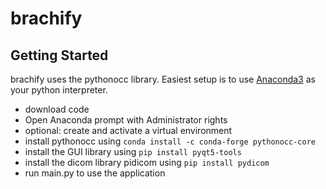 # brachify

## Getting Started
brachify uses the pythonocc library. Easiest setup is to use [Anaconda3](https://www.anaconda.com/download) as your python interpreter.

- download code
- Open Anaconda prompt with Administrator rights
- optional: create and activate a virtual environment
- install pythonocc using ```conda install -c conda-forge pythonocc-core```
- install the GUI library using ```pip install pyqt5-tools```
- install the dicom library pidicom using ```pip install pydicom```
- run main.py to use the application

  
